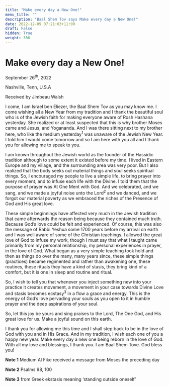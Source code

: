 ```yaml
---
title: "Make every day a New One!"
menu_title: ""
description: "Baal Shem Tov says Make every day a New One!"
date: 2022-12-09 07:21:03+11:00
draft: False
hidden: True
weight: 386
---
```

# Make every day a New One!

September 26<sup>th</sup>, 2022

Nashville, Tenn, U.S.A

Received by Jimbeau Walsh   



I come, I am Israel ben Eliezer, the Baal Shem Tov as you may know me. I come wishing all a New Year from my tradition and I thank the beautiful soul who is of the Jewish faith for making everyone aware of Rosh Hashana yesterday.  She realized or at least suspected that this is why brother Moses came and Jesus, and Yogananda. And I was there sitting next to my brother here, who like the medium yesterday<sup>1</sup> was unaware of the Jewish New Year. I told him I would come tomorrow and so I am here with you all and I thank you for allowing me to speak to you. 

I am known throughout the Jewish world as the founder of the Hassidic tradition although to some extent it existed before my time. I lived in Eastern Europe and my village, and the surrounding area was very poor. But I also realized that the body seeks out material things and soul seeks spiritual things. So, I encouraged my people to live a simple life, to bring prayer into every moment, and to infuse each life with the Divine. I told them that the purpose of prayer was At One Ment with God. And we celebrated, and we sang, and we made a joyful noise unto the Lord<sup>2</sup> and we danced, and we forgot our material poverty as we embraced the riches of the Presence of God and His great love. 

These simple beginnings have affected very much in the Jewish tradition that came afterwards the reason being because they contained much truth. Because God’s love could be felt and experienced. Of course, this was also the message of Rabbi Yeshua some 1700 years before my arrival on earth and I was well aware of some of the Christian teachings. I allowed the great love of God to infuse my work, though I must say that what I taught came primarily from my personal relationship, my personal experiences in prayer, in the love of God. What began as a very simple teaching took hold and then as things do over the many, many years since, these simple things (practices) became regimented and rather than awakening one, these routines, these rituals they have a kind of stasis, they bring kind of a comfort, but it is one in sleep and routine and ritual.
 
So, I wish to tell you that whenever you inject something new into your practice it creates movement, a movement in your case towards Divine Love and stasis becomes ecstasy<sup>3</sup> in a flow a grace and energy. This is the energy of God’s love pervading your souls as you open to it in humble prayer and the deep aspirations of your soul.
 
So, let this joy be yours and sing praises to the Lord, The One God, and His great love for us. Make a joyful sound on this earth.
 
I thank you for allowing me this time and I shall step back to be in the love of God with you and in His Grace. And in my tradition, I wish each one of you a happy new year. Make every day a new one being reborn in the love of God. With all my love and blessings, I thank you. I am Baal Shem Tove. God bless you! 


**Note 1** Medium Al Fike received a message from Moses the preceding day 

**Note 2** Psalms 98, 100 

**Note 3** from Greek ekstasis meaning ‘standing outside oneself’
